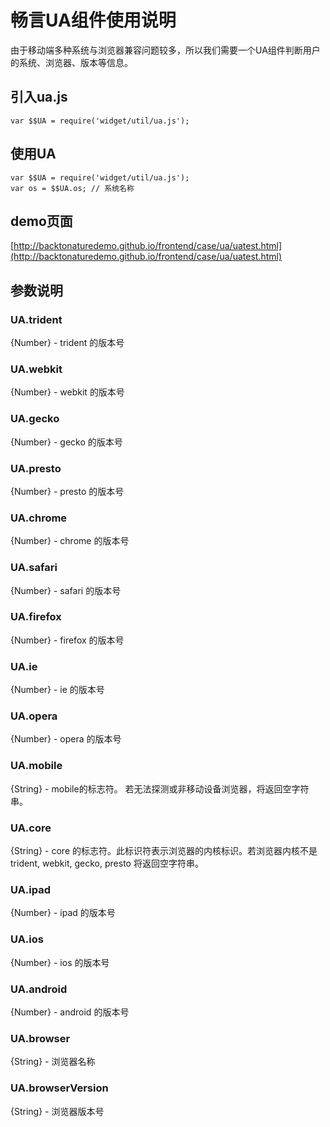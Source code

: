 # 畅言UA组件使用说明

由于移动端多种系统与浏览器兼容问题较多，所以我们需要一个UA组件判断用户的系统、浏览器、版本等信息。

## 引入ua.js

    var $$UA = require('widget/util/ua.js');

## 使用UA

	var $$UA = require('widget/util/ua.js');
	var os = $$UA.os; // 系统名称

## demo页面

[http://backtonaturedemo.github.io/frontend/case/ua/uatest.html](http://backtonaturedemo.github.io/frontend/case/ua/uatest.html)

## 参数说明

### UA.trident

{Number} - trident 的版本号

### UA.webkit

{Number} - webkit 的版本号

### UA.gecko

{Number} - gecko 的版本号

### UA.presto

{Number} - presto 的版本号

### UA.chrome

{Number} - chrome 的版本号

### UA.safari

{Number} - safari 的版本号

### UA.firefox

{Number} - firefox 的版本号

### UA.ie

{Number} - ie 的版本号

### UA.opera

{Number} - opera 的版本号

### UA.mobile

{String} - mobile的标志符。 若无法探测或非移动设备浏览器，将返回空字符串。

### UA.core

{String} - core 的标志符。此标识符表示浏览器的内核标识。若浏览器内核不是 trident, webkit, gecko, presto 将返回空字符串。

### UA.ipad

{Number} - ipad 的版本号

### UA.ios

{Number} - ios 的版本号

### UA.android

{Number} - android 的版本号

### UA.browser

{String} - 浏览器名称

### UA.browserVersion

{String} - 浏览器版本号
